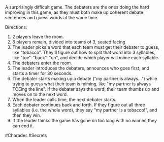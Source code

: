 A surprisingly difficult game. The debaters are the ones doing the hard improving in this game, as they must both make up coherent debate sentences and guess words at the same time.

Directions:
1. 2 players leave the room.
2. 6 players remain, divided into teams of 3, seated facing.
3. The leader picks a word that each team must get their debater to guess, like "tobacco". They'll figure out how to split that word into 3 syllables, like "toe"-"back"-"oh", and decide which player will mime each syllable.
4. The debaters enter the room.
5. The leader introduces the debaters, announces who goes first, and starts a timer for 30 seconds.
6. The debater starts making up a debate ("my partner is always...") while trying to guess what their team is miming, like "my partner is always TOEing the line". If the debater says the word, their team thumbs up and moves on to the next word.
7. When the leader calls time, the next debater starts. 
8. Each debater continues back and forth. If they figure out all three syllables (i.e. the whole word), they say "my partner is a tobacco!", and then they win.
9. If the leader thinks the game has gone on too long with no winner, they can end it.


#Charades #Secrets
